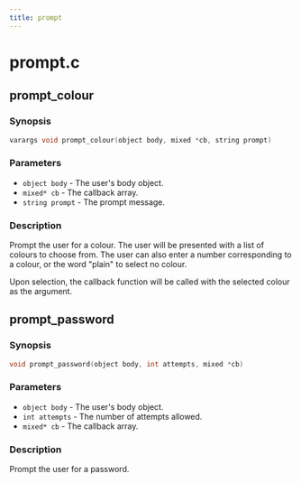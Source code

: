 ```yaml
---
title: prompt
---
```

# prompt.c

## prompt_colour

### Synopsis

```c
varargs void prompt_colour(object body, mixed *cb, string prompt)
```

### Parameters

* `object body` - The user's body object.
* `mixed* cb` - The callback array.
* `string prompt` - The prompt message.

### Description

Prompt the user for a colour. The user will be presented with a
list of colours to choose from. The user can also enter a
number corresponding to a colour, or the word "plain" to select
no colour.

Upon selection, the callback function will be called with the
selected colour as the argument.

## prompt_password

### Synopsis

```c
void prompt_password(object body, int attempts, mixed *cb)
```

### Parameters

* `object body` - The user's body object.
* `int attempts` - The number of attempts allowed.
* `mixed* cb` - The callback array.

### Description

Prompt the user for a password.


